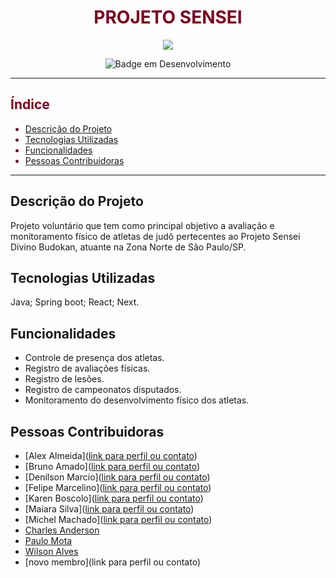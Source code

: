 <h1 align="center"><font color="#800020">PROJETO SENSEI</font></h1>
<div align="center">
  <img src ="https://github.com/ToGatherGroup/sensei/assets/112959006/69c81809-883e-4a5d-8610-6c4b6f21112d">
</div>
<p align="center">
  <img src="http://img.shields.io/static/v1?label=STATUS&message=EM%20DESENVOLVIMENTO&color=800020&style=for-the-badge" alt="Badge em Desenvolvimento">
</p>

---

<font color="#800020">

## Índice

- [Descrição do Projeto](#descrição-do-projeto)
- [Tecnologias Utilizadas](#tecnologias-utilizadas)
- [Funcionalidades](#funcionalidades)
- [Pessoas Contribuidoras](#pessoas-contribuidoras)

</font>

---

## Descrição do Projeto
Projeto voluntário que tem como principal objetivo a avaliação e monitoramento físico de atletas de judô pertecentes ao Projeto Sensei Divino Budokan, atuante na Zona Norte de São Paulo/SP.

## Tecnologias Utilizadas
Java; Spring boot; React; Next.

## Funcionalidades
- Controle de presença dos atletas.
- Registro de avaliações físicas. 
- Registro de lesões.
- Registro de campeonatos disputados.
- Monitoramento do desenvolvimento físico dos atletas.


## Pessoas Contribuidoras
- [Alex Almeida]([link para perfil ou contato](https://github.com/alexalmeidaleonardo))
- [Bruno Amado]([link para perfil ou contato](https://github.com/bruamado/))
- [Denilson Marcio]([link para perfil ou contato](https://github.com/DenilsonMarcio))
- [Felipe Marcelino]([link para perfil ou contato](https://github.com/FelipeMarcelino99))
- [Karen Boscolo]([link para perfil ou contato](https://github.com/KarenBoscolo))
- [Maiara Silva]([link para perfil ou contato](https://github.com/MaiaraSilva))
- [Michel Machado]([link para perfil ou contato](https://github.com/Michel-Machado))
- [Charles Anderson](https://github.com/charlesanderson25)
- [Paulo Mota](https://github.com/Roberto-Mota)
- [Wilson Alves](https://github.com/Wilrrama)
- [novo membro](link para perfil ou contato)
